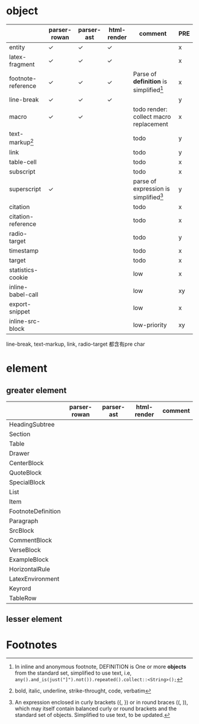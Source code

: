 # object

|  | parser-rowan | parser-ast | html-render | comment | PRE |
|----|----|----|----|----|----|
| entity | ✓ | ✓ | ✓ |  | x |
| latex-fragment | ✓ | ✓ | ✓ |  | x |
| footnote-reference | ✓ | ✓ | ✓ | Parse of **definition** is simplified[^1] | x |
| line-break | ✓ | ✓ | ✓ |  | y |
| macro | ✓ | ✓ |  | todo render: collect macro replacement | x |
| text-markup[^2] |  |  |  | todo | y |
| link |  |  |  | todo | y |
| table-cell |  |  |  | todo | x |
| subscript |  |  |  | todo | x |
| superscript | ✓ |  |  | parse of expression is simplified[^3] | y |
| citation |  |  |  | todo | x |
| citation-reference |  |  |  | todo | x |
| radio-target |  |  |  | todo | y |
| timestamp |  |  |  | todo | x |
| target |  |  |  | todo | x |
| statistics-cookie |  |  |  | low | x |
| inline-babel-call |  |  |  | low | xy |
| export-snippet |  |  |  | low | x |
| inline-src-block |  |  |  | low-priority | xy |

line-break, text-markup, link, radio-target 都含有pre char

# element

## greater element

|                    | parser-rowan | parser-ast | html-render | comment |
|--------------------|--------------|------------|-------------|---------|
| HeadingSubtree     |              |            |             |         |
| Section            |              |            |             |         |
| Table              |              |            |             |         |
| Drawer             |              |            |             |         |
| CenterBlock        |              |            |             |         |
| QuoteBlock         |              |            |             |         |
| SpecialBlock       |              |            |             |         |
| List               |              |            |             |         |
| Item               |              |            |             |         |
| FootnoteDefinition |              |            |             |         |
| Paragraph          |              |            |             |         |
| SrcBlock           |              |            |             |         |
| CommentBlock       |              |            |             |         |
| VerseBlock         |              |            |             |         |
| ExampleBlock       |              |            |             |         |
| HorizontalRule     |              |            |             |         |
| LatexEnvironment   |              |            |             |         |
| Keyrord            |              |            |             |         |
| TableRow           |              |            |             |         |

## lesser element

# Footnotes

[^1]: In inline and anonymous footnote, DEFINITION is One or more
**objects** from the standard set, simplified to use text, i.e,
​`any().and_is(just("]").not()).repeated().collect::<String>();`​

[^2]: bold, italic, underline, strike-throught, code, verbatim

[^3]: An expression enclosed in curly brackets ({, }) or in round braces
((, )), which may itself contain balanced curly or round brackets
and the standard set of objects. Simplified to use text, to be
updated.

